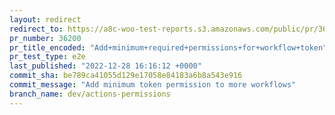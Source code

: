 ```yaml
---
layout: redirect
redirect_to: https://a8c-woo-test-reports.s3.amazonaws.com/public/pr/36200/e2e/index.html
pr_number: 36200
pr_title_encoded: "Add+minimum+required+permissions+for+workflow+token"
pr_test_type: e2e
last_published: "2022-12-28 16:16:12 +0000"
commit_sha: be789ca41055d129e17058e84183a6b8a543e916
commit_message: "Add minimum token permission to more workflows"
branch_name: dev/actions-permissions
---
```

